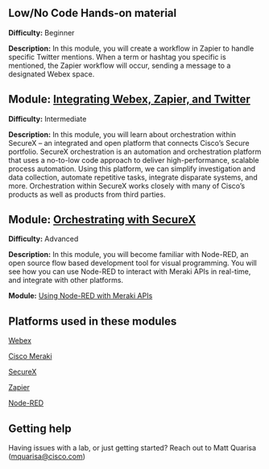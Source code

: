 ## Low/No Code Hands-on material

**Difficulty:** Beginner

**Description:** In this module, you will create a workflow in Zapier to handle specific Twitter mentions. When a term or hashtag you specific is mentioned, the Zapier workflow will occur, sending a message to a designated Webex space.

**Module:** [Integrating Webex, Zapier, and Twitter](https://developer.cisco.com/learning/modules/business-messaging/collab-webex-zapier/step/1)
---------------

**Difficulty:** Intermediate

**Description:** In this module, you will learn about orchestration within SecureX – an integrated and open platform that connects Cisco’s Secure portfolio. SecureX orchestration is an automation and orchestration platform that uses a no-to-low code approach to deliver high-performance, scalable process automation. Using this platform, we can simplify investigation and data collection, automate repetitive tasks, integrate disparate systems, and more. Orchestration within SecureX works closely with many of Cisco’s products as well as products from third parties.

**Module:** [Orchestrating with SecureX](https://developer.cisco.com/learning/modules/SecureX-orchestration)
----------------

**Difficulty:** Advanced

**Description:** In this module, you will become familiar with Node-RED, an open source flow based development tool for visual programming. You will see how you can use Node-RED to interact with Meraki APIs in real-time, and integrate with other platforms.

**Module:** [Using Node-RED with Meraki APIs](https://community.meraki.com/t5/Meraki-Node-RED-API-E-Learning/ct-p/apitraining)

## Platforms used in these modules
[Webex](https://developer.webex.com/)

[Cisco Meraki](https://developer.cisco.com/meraki/meraki-platform/)

[SecureX](https://developer.cisco.com/securex/)

[Zapier](https://zapier.com/app/dashboard)

[Node-RED](https://nodered.org/about/)

## Getting help

Having issues with a lab, or just getting started? Reach out to Matt Quarisa (mquarisa@cisco.com)
